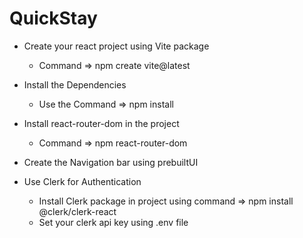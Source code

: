 # QuickStay
- Create your react project using Vite package
  - Command => npm create vite@latest

- Install the Dependencies
  - Use the Command => npm install

- Install  react-router-dom in the project
  - Command => npm react-router-dom

- Create the Navigation bar using prebuiltUI 
- Use Clerk for Authentication
  - Install Clerk package in project using command => npm install @clerk/clerk-react
  - Set your clerk api key using .env file 